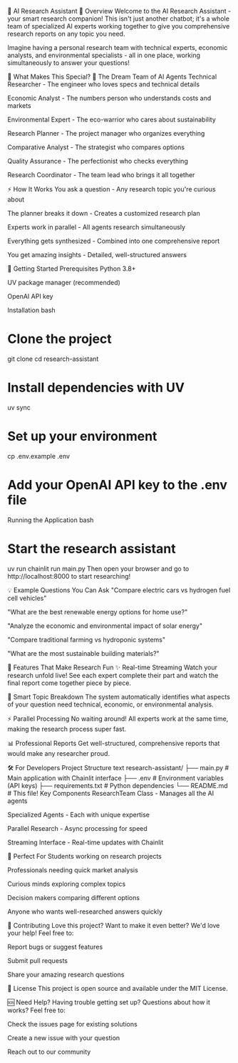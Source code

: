 🔬 AI Research Assistant
🌟 Overview
Welcome to the AI Research Assistant - your smart research companion! This isn't just another chatbot; it's a whole team of specialized AI experts working together to give you comprehensive research reports on any topic you need.

Imagine having a personal research team with technical experts, economic analysts, and environmental specialists - all in one place, working simultaneously to answer your questions!

🎯 What Makes This Special?
🤖 The Dream Team of AI Agents
Technical Researcher - The engineer who loves specs and technical details

Economic Analyst - The numbers person who understands costs and markets

Environmental Expert - The eco-warrior who cares about sustainability

Research Planner - The project manager who organizes everything

Comparative Analyst - The strategist who compares options

Quality Assurance - The perfectionist who checks everything

Research Coordinator - The team lead who brings it all together

⚡ How It Works
You ask a question - Any research topic you're curious about

The planner breaks it down - Creates a customized research plan

Experts work in parallel - All agents research simultaneously

Everything gets synthesized - Combined into one comprehensive report

You get amazing insights - Detailed, well-structured answers

🚀 Getting Started
Prerequisites
Python 3.8+

UV package manager (recommended)

OpenAI API key

Installation
bash
# Clone the project
git clone <your-repo-url>
cd research-assistant

# Install dependencies with UV
uv sync

# Set up your environment
cp .env.example .env
# Add your OpenAI API key to the .env file
Running the Application
bash
# Start the research assistant
uv run chainlit run main.py
Then open your browser and go to http://localhost:8000 to start researching!

💡 Example Questions You Can Ask
"Compare electric cars vs hydrogen fuel cell vehicles"

"What are the best renewable energy options for home use?"

"Analyze the economic and environmental impact of solar energy"

"Compare traditional farming vs hydroponic systems"

"What are the most sustainable building materials?"

🎨 Features That Make Research Fun
✨ Real-time Streaming
Watch your research unfold live! See each expert complete their part and watch the final report come together piece by piece.

🎯 Smart Topic Breakdown
The system automatically identifies what aspects of your question need technical, economic, or environmental analysis.

⚡ Parallel Processing
No waiting around! All experts work at the same time, making the research process super fast.

📊 Professional Reports
Get well-structured, comprehensive reports that would make any researcher proud.

🛠️ For Developers
Project Structure
text
research-assistant/
├── main.py          # Main application with Chainlit interface
├── .env            # Environment variables (API keys)
├── requirements.txt # Python dependencies
└── README.md       # This file!
Key Components
ResearchTeam Class - Manages all the AI agents

Specialized Agents - Each with unique expertise

Parallel Research - Async processing for speed

Streaming Interface - Real-time updates with Chainlit

🌈 Perfect For
Students working on research projects

Professionals needing quick market analysis

Curious minds exploring complex topics

Decision makers comparing different options

Anyone who wants well-researched answers quickly

🤝 Contributing
Love this project? Want to make it even better? We'd love your help! Feel free to:

Report bugs or suggest features

Submit pull requests

Share your amazing research questions

📝 License
This project is open source and available under the MIT License.

🆘 Need Help?
Having trouble getting set up? Questions about how it works? Feel free to:

Check the issues page for existing solutions

Create a new issue with your question

Reach out to our community
